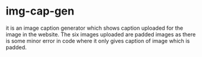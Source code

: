 # img-cap-gen
it is an image caption generator which shows caption uploaded for the image in the website.
The six images uploaded are padded images as there is some minor error in code where it only gives caption of image which is padded.

